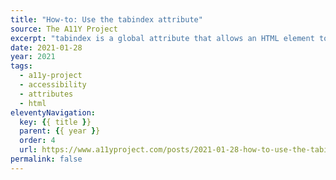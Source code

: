```yaml
---
title: "How-to: Use the tabindex attribute"
source: The A11Y Project
excerpt: "tabindex is a global attribute that allows an HTML element to receive focus. It needs a value of zero or a negative number in order to work in an accessible way"
date: 2021-01-28
year: 2021
tags:
  - a11y-project
  - accessibility
  - attributes
  - html
eleventyNavigation:
  key: {{ title }}
  parent: {{ year }}
  order: 4
  url: https://www.a11yproject.com/posts/2021-01-28-how-to-use-the-tabindex-attribute/
permalink: false
---
```

